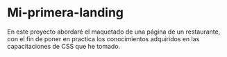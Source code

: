 # Mi-primera-landing
En este proyecto abordaré el maquetado de una página de un restaurante, con el fin de poner en practica los conocimientos adquiridos en las capacitaciones de CSS que he tomado.
